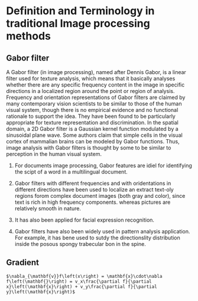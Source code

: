 # Definition and Terminology in traditional Image processing methods
## Gabor filter
A Gabor filter (in image processing), named after Dennis Gabor, is a linear filter used for texture analysis, which means that it basically analyses whether there are any specific frequency content in the image in specific directions in a localized region around the point or region of analysis.
Frequency and orientation representations of Gabor filters are claimed by many contemporary vision scientists to be similar to those of the human visual system, though there is no empirical evidence and no functional rationale to support the idea.
They have been found to be particularly appropriate for texture representation and discrimination. In the spatial domain, a 2D Gabor filter is a Gaussian kernel function modulated by a sinusoidal plane wave.
Some authors claim that simple cells in the visual cortex of mammalian brains can be modeled by Gabor functions. Thus, image analysis with Gabor filters is thought by some to be similar to perception in the human visual system.

1. For documents image processing, Gabor features are idiel for identifying the scipt of a word in a multilingual document.

2. Gabor filters with different frequencies and with oridentations in different directions have been used to localize an extract text-oly regions forom complex document images (both gray and color), since text is rich in high frequency components. whereas pictures are relatively smooth in nature.

3. It has also been applied for facial expression recognition.

4. Gabor filters have also been widely used in pattern analysis application. For example, it has bene used to sutdy the directionslity distribution inside the posous spongy trabecular bon in the spine.

## Gradient 
```$\nabla_{\mathbf{v}}f\left(x\right) = \mathbf{x}\cdot\nabla f\left(\mathbf{}\right) = v_x\frac{\partial f}{\partial x}\left(\mathbf{x}\right) + v_y\frac{\partial f}{\partial y}\left(\mathbf{x}\right)$```